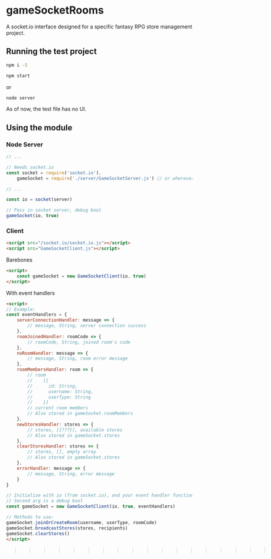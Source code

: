 # gameSocketRooms
A socket.io interface designed for a specific fantasy RPG store management project.
## Running the test project
```bash
npm i -S
```
```bash
npm start
```
or
```bash
node server
```
As of now, the test file has no UI.
## Using the module
### Node Server
```javascript
// ...

// Needs socket.io
const socket = require('socket.io'),
    gameSocket = require('./server/GameSocketServer.js') // or wherever you put it

// ...

const io = socket(server)

// Pass in socket server, debug bool
gameSocket(io, true)
```
### Client
```html
<script src="/socket.io/socket.io.js"></script>
<script src="GameSocketClient.js"></script>
```
Barebones
```html
<script>
    const gameSocket = new GameSocketClient(io, true)
</script>
```
With event handlers
```html
<script>
// Example:
const eventHandlers = {
    serverConnectionHandler: message => {
        // message, String, server connection success
    },
    roomJoinedHandler: roomCode => {
        // roomCode, String, joined room's code
    },
    noRoomHandler: message => {
        // message, String, room error message
    },
    roomMembersHandler: room => {
        // room
        //    [{
        //      id: String,
        //      username: String,
        //      userType: String
        //    }]
        // current room members
        // Also stored in gameSocket.roomMembers
    },
    newStoresHandler: stores => {
        // stores, [{???}], available stores
        // Also stored in gameSocket.stores
    },
    clearStoresHandler: stores => {
        // stores, [], empty array
        // Also stored in gameSocket.stores
    },
    errorHandler: message => {
        // message, String, error message
    }
}

// Initialize with io (from socket.io), and your event handler functions
// Second arg is a debug bool
const gameSocket = new GameSocketClient(io, true, eventHandlers)

// Methods to use:
gameSocket.joinOrCreateRoom(username, userType, roomCode)
gameSocket.broadcastStores(stores, recipients)
gameSocket.clearStores()
</script>
```
>>>>>>>>>>>>>>>>>>>>>>>>>>>>>>>>.